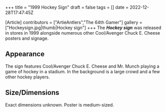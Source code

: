 +++
title = "1999 Hockey Sign"
draft = false
tags = []
date = 2022-12-28T17:47:45Z

[Article]
contributors = ["ArtieAntlers","The 64th Gamer"]
gallery = ["Hockeysign.jpg|thumb|Hockey sign"]
+++
The <b><i>Hockey sign</b></i> was released in stores in 1999 alongside numerous other Cool/Avenger Chuck E. Cheese posters and signage.

<h2> Appearance </h2>
The sign features Cool/Avenger Chuck E. Cheese and Mr. Munch playing a game of hockey in a stadium. In the background is a large crowd and a few other hockey players.

<h2> Size/Dimensions </h2>
Exact dimensions unknown. Poster is medium-sized.